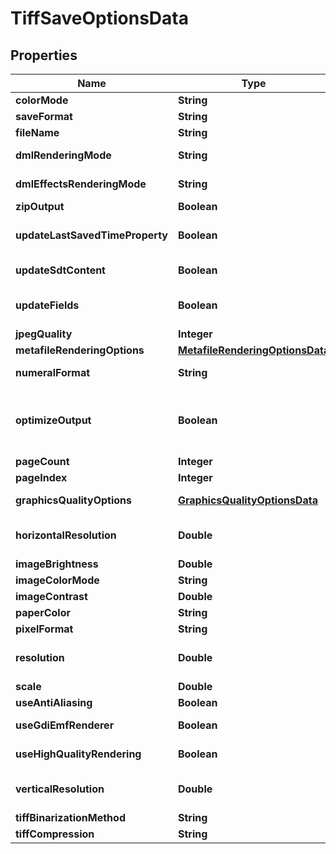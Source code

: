 
# TiffSaveOptionsData

## Properties
Name | Type | Description | Notes
------------ | ------------- | ------------- | -------------
**colorMode** | **String** | Gets or sets a value determining how colors are rendered. { Normal | Grayscale} |  [optional]
**saveFormat** | **String** | format of save |  [optional]
**fileName** | **String** | name of destination file |  [optional]
**dmlRenderingMode** | **String** | Gets or sets a value determining how DrawingML shapes are rendered. { Fallback | DrawingML } |  [optional]
**dmlEffectsRenderingMode** | **String** | Gets or sets a value determining how DrawingML effects are rendered. { Simplified | None | Fine } |  [optional]
**zipOutput** | **Boolean** | Controls zip output or not. Default value is false. |  [optional]
**updateLastSavedTimeProperty** | **Boolean** | Gets or sets a value determining whether the Aspose.Words.Properties.BuiltInDocumentProperties.LastSavedTime property is updated before saving. |  [optional]
**updateSdtContent** | **Boolean** | Gets or sets value determining whether content of  is updated before saving. |  [optional]
**updateFields** | **Boolean** | Gets or sets a value determining if fields should be updated before saving the document to a fixed page format. Default value for this property is true |  [optional]
**jpegQuality** | **Integer** | Determines the quality of the JPEG images inside PDF document. |  [optional]
**metafileRenderingOptions** | [**MetafileRenderingOptionsData**](MetafileRenderingOptionsData.md) | Allows to specify metafile rendering options. |  [optional]
**numeralFormat** | **String** | Indicates the symbol set that is used to represent numbers while rendering to fixed page formats |  [optional]
**optimizeOutput** | **Boolean** | Flag indicates whether it is required to optimize output of XPS.  If this flag is set redundant nested canvases and empty canvases are removed, also neighbor glyphs with the same formatting are concatenated.  Note: The accuracy of the content display may be affected if this property is set to true.  Default is false. |  [optional]
**pageCount** | **Integer** | Determines number of pages to render |  [optional]
**pageIndex** | **Integer** | Determines 0-based index of the first page to render |  [optional]
**graphicsQualityOptions** | [**GraphicsQualityOptionsData**](GraphicsQualityOptionsData.md) | Allows to specify additional System.Drawing.Graphics quality options. |  [optional]
**horizontalResolution** | **Double** | Gets or sets the horizontal resolution for the generated images, in dots per inch.  This property has effect only when saving to raster image formats. The default value is 96. |  [optional]
**imageBrightness** | **Double** | Brightness of image |  [optional]
**imageColorMode** | **String** | Color mode of image |  [optional]
**imageContrast** | **Double** | Contrast of image |  [optional]
**paperColor** | **String** | Background (paper) color of image |  [optional]
**pixelFormat** | **String** | Pixel format of image |  [optional]
**resolution** | **Double** | Sets both horizontal and vertical resolution for the generated images, in dots per inch.  This property has effect only when saving to raster image formats. The default value is 96. |  [optional]
**scale** | **Double** | Zoom factor of image |  [optional]
**useAntiAliasing** | **Boolean** | Determine whether or not to use anti-aliasing for rendering |  [optional]
**useGdiEmfRenderer** | **Boolean** | Gets or sets a value determining whether to use GDI+ or Aspose.Words metafile renderer when saving to EMF. |  [optional]
**useHighQualityRendering** | **Boolean** | Determine whether or not to use high quality (i.e. slow) rendering algorithms |  [optional]
**verticalResolution** | **Double** | Gets or sets the vertical resolution for the generated images, in dots per inch.  This property has effect only when saving to raster image formats. The default value is 96. |  [optional]
**tiffBinarizationMethod** | **String** | Specifies method used while converting images to 1 bpp format. |  [optional]
**tiffCompression** | **String** | Type of compression. |  [optional]




